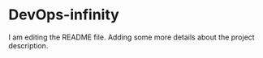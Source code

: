 # DevOps-infinity

I am editing the README file. Adding some more details about the project description.
